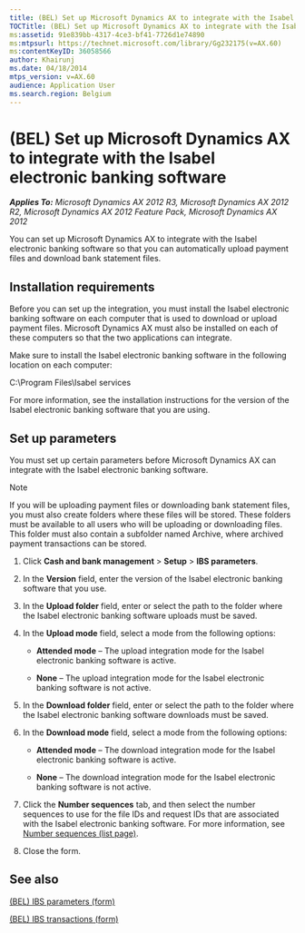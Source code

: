 ```yaml
---
title: (BEL) Set up Microsoft Dynamics AX to integrate with the Isabel electronic banking software
TOCTitle: (BEL) Set up Microsoft Dynamics AX to integrate with the Isabel electronic banking software
ms:assetid: 91e839bb-4317-4ce3-bf41-7726d1e74890
ms:mtpsurl: https://technet.microsoft.com/library/Gg232175(v=AX.60)
ms:contentKeyID: 36058566
author: Khairunj
ms.date: 04/18/2014
mtps_version: v=AX.60
audience: Application User
ms.search.region: Belgium
---
```


# (BEL) Set up Microsoft Dynamics AX to integrate with the Isabel electronic banking software 


_**Applies To:** Microsoft Dynamics AX 2012 R3, Microsoft Dynamics AX 2012 R2, Microsoft Dynamics AX 2012 Feature Pack, Microsoft Dynamics AX 2012_

You can set up Microsoft Dynamics AX to integrate with the Isabel electronic banking software so that you can automatically upload payment files and download bank statement files.

## Installation requirements

Before you can set up the integration, you must install the Isabel electronic banking software on each computer that is used to download or upload payment files. Microsoft Dynamics AX must also be installed on each of these computers so that the two applications can integrate.

Make sure to install the Isabel electronic banking software in the following location on each computer:

C:\\Program Files\\Isabel services

For more information, see the installation instructions for the version of the Isabel electronic banking software that you are using.

## Set up parameters

You must set up certain parameters before Microsoft Dynamics AX can integrate with the Isabel electronic banking software.


> [!NOTE]
> <P>If you will be uploading payment files or downloading bank statement files, you must also create folders where these files will be stored. These folders must be available to all users who will be uploading or downloading files. This folder must also contain a subfolder named Archive, where archived payment transactions can be stored.</P>



1.  Click **Cash and bank management** \> **Setup** \> **IBS parameters**.

2.  In the **Version** field, enter the version of the Isabel electronic banking software that you use.

3.  In the **Upload folder** field, enter or select the path to the folder where the Isabel electronic banking software uploads must be saved.

4.  In the **Upload mode** field, select a mode from the following options:
    
      - **Attended mode** – The upload integration mode for the Isabel electronic banking software is active.
    
      - **None** – The upload integration mode for the Isabel electronic banking software is not active.

5.  In the **Download folder** field, enter or select the path to the folder where the Isabel electronic banking software downloads must be saved.

6.  In the **Download mode** field, select a mode from the following options:
    
      - **Attended mode** – The download integration mode for the Isabel electronic banking software is active.
    
      - **None** – The download integration mode for the Isabel electronic banking software is not active.

7.  Click the **Number sequences** tab, and then select the number sequences to use for the file IDs and request IDs that are associated with the Isabel electronic banking software. For more information, see [Number sequences (list page)](https://technet.microsoft.com/library/aa600321\(v=ax.60\)).

8.  Close the form.

## See also

[(BEL) IBS parameters (form)](https://technet.microsoft.com/library/hh209077\(v=ax.60\))

[(BEL) IBS transactions (form)](https://technet.microsoft.com/library/hh227606\(v=ax.60\))

  


